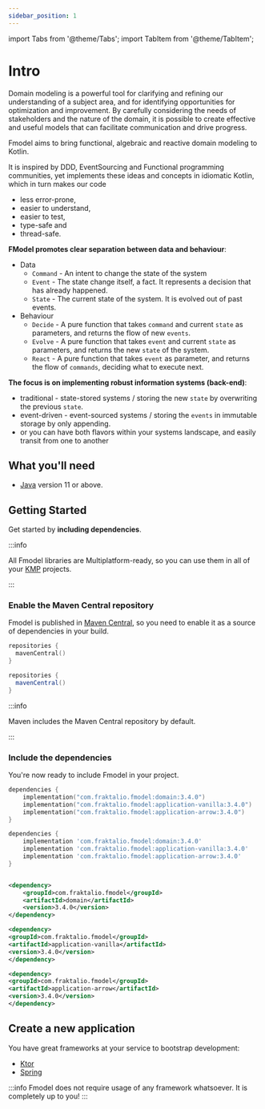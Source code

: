 ```yaml
---
sidebar_position: 1
---
```


import Tabs from '@theme/Tabs';
import TabItem from '@theme/TabItem';

# Intro

Domain modeling is a powerful tool for clarifying and refining our understanding of a subject area, and for identifying
opportunities for optimization and improvement. By carefully considering the needs of stakeholders and the nature of the
domain, it is possible to create effective and useful models that can facilitate communication and drive progress.

Fmodel aims to bring functional, algebraic and reactive domain modeling to Kotlin.

It is inspired by DDD, EventSourcing and Functional programming communities, yet implements these ideas and concepts in
idiomatic Kotlin, which in turn makes our code

- less error-prone,
- easier to understand,
- easier to test,
- type-safe and
- thread-safe.


**FModel promotes clear separation between data and behaviour**:

- Data
  - `Command` - An intent to change the state of the system
  - `Event` - The state change itself, a fact. It represents a decision that has already happened.
  - `State` - The current state of the system. It is evolved out of past events.
- Behaviour
  - `Decide` - A pure function that takes `command` and current `state` as parameters, and returns the flow of new `events`.
  - `Evolve` - A pure function that takes `event` and current `state` as parameters, and returns the new `state` of the system.
  - `React` - A pure function that takes `event` as parameter, and returns the flow of `commands`, deciding what to execute next.

**The focus is on implementing robust information systems (back-end)**:

- traditional - state-stored systems / storing the new `state` by overwriting the previous `state`.
- event-driven - event-sourced systems / storing the `events` in immutable storage by only appending.
- or you can have both flavors within your systems landscape, and easily transit from one to another 


## What you'll need

- [Java](https://foojay.io/) version 11 or above.

## Getting Started

Get started by **including dependencies**.

:::info

All Fmodel libraries are Multiplatform-ready, so you can use them in all of your
[KMP](https://kotlinlang.org/docs/multiplatform.html) projects.

:::

### Enable the Maven Central repository

Fmodel is published in [Maven Central](https://search.maven.org/), so you need to
enable it as a source of dependencies in your build.

<Tabs groupId="build" queryString="build-type">
  <TabItem value="gradleKotlin" label="Gradle (Kotlin)">

  ```kotlin
  repositories {
    mavenCentral()
}
  ```

  </TabItem>
  <TabItem value="gradleGroovy" label="Gradle (Groovy)">

  ```groovy
  repositories {
    mavenCentral()
}
  ```

  </TabItem>
  <TabItem value="maven" label="Maven">

:::info

Maven includes the Maven Central repository by default.

:::

  </TabItem>
</Tabs>

### Include the dependencies

You're now ready to include Fmodel in your project.

<Tabs groupId="build" queryString="build-type">
<TabItem value="gradleKotlin" label="Gradle (Kotlin)">

```kotlin
dependencies {
    implementation("com.fraktalio.fmodel:domain:3.4.0")
    implementation("com.fraktalio.fmodel:application-vanilla:3.4.0")
    implementation("com.fraktalio.fmodel:application-arrow:3.4.0")
}
```

</TabItem>
<TabItem value="gradleGroovy" label="Gradle (Groovy)">

```groovy
dependencies {
    implementation 'com.fraktalio.fmodel:domain:3.4.0'
    implementation 'com.fraktalio.fmodel:application-vanilla:3.4.0'
    implementation 'com.fraktalio.fmodel:application-arrow:3.4.0'
}
```

</TabItem>
<TabItem value="maven" label="Maven">

```xml

<dependency>
    <groupId>com.fraktalio.fmodel</groupId>
    <artifactId>domain</artifactId>
    <version>3.4.0</version>
</dependency>

<dependency>
<groupId>com.fraktalio.fmodel</groupId>
<artifactId>application-vanilla</artifactId>
<version>3.4.0</version>
</dependency>

<dependency>
<groupId>com.fraktalio.fmodel</groupId>
<artifactId>application-arrow</artifactId>
<version>3.4.0</version>
</dependency>
```

</TabItem>
</Tabs>

## Create a new application

You have great frameworks at your service to bootstrap development:

- [Ktor](https://ktor.io/quickstart/)
- [Spring](https://spring.io/guides/tutorials/spring-boot-kotlin/)

:::info
Fmodel does not require usage of any framework whatsoever. It is completely up to you!
:::
